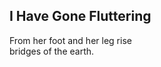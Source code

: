 I Have Gone Fluttering
----------------------
From her foot and her leg rise  
bridges of the earth.  
